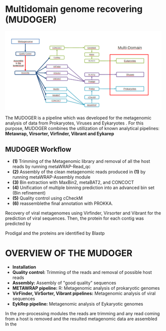  # Multidomain genome recovering (MUDOGER)
 
 ![](https://github.com/EfthymisF/folder-scripts/blob/master/index.png)
 
 The MUDOGER is a pipeline which was developed for the metagenomic analysis of data from Prokaryotes, Viruses and Eykaryotes . For this purpose, MUDOGER combines the 
 utillization of known analytical pipelines: **Metawrap, Virsorter, Virfinder, Vibrant and Eykarep**
 

## MUDOGER Workflow

* **(1)** Trimming of the Metagenomic library and removal of all the host reads by running  metaWRAP-Read_qc
* **(2)** Assembly of the clean metagenomic reads produced in **(1)** by running metaWRAP-Assembly module
* **(3)** Bin extraction with MaxBin2, metaBAT2, and CONCOCT  
* **(4)** Unification of multiple binning prediction into an advanced bin set (Bin refinement)
* **(5)** Quality control using cCheckM
* **(6)** reassemblethe final annotation with PROKKA.


Recovery of viral metagenomes using Virfinder, Virsorter and Vibrant for the prediction of viral sequences.  Then, the protein for each contig was predicted by 

Prodigal and the proteins are identified by Blastp

# OVERVIEW OF THE MUDOGER

* **Installation** 
* **Quality control:** Trimming of the reads and removal of possible host reads
* **Assembly:** Assembly of "good quality" sequences
* **METAWRAP pipeline:** R: Metagenomic analysis of prokaryotic genomes
* **VirFinder, VirSorter, Vibrant pipelines:** Metagenomic analysis of viral sequences 
* **EykRep pipeline:** Metagenomic analysis of Eykaryotic genomes
 
 
 In the pre-processing modules the reads are trimming and any read coming from a host is removed and the resulted metagenomic data are assembled 
 In the 
 
